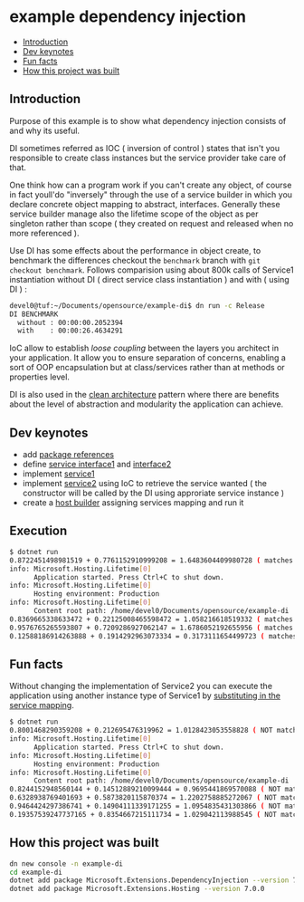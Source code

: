 # example dependency injection

<!-- TOC -->
* [Introduction](#introduction)
* [Dev keynotes](#dev-keynotes)
* [Fun facts](#fun-facts)
* [How this project was built](#how-this-project-was-built)
<!-- TOCEND -->

## Introduction

Purpose of this example is to show what dependency injection consists of and why its useful.

DI sometimes referred as IOC ( inversion of control ) states that isn't you responsible to create class instances but the service provider take care of that.

One think how can a program work if you can't create any object, of course in fact youll'do "inversely" through the use of a service builder in which you declare concrete object mapping to abstract, interfaces. Generally these service builder manage also the lifetime scope of the object as per singleton rather than scope ( they created on request and released when no more referenced ).

Use DI has some effects about the performance in object create, to benchmark the differences checkout the `benchmark` branch with `git checkout benchmark`. Follows comparision using about 800k calls of Service1 instantiation without DI ( direct service class instantiation ) and with ( using DI ) :

```sh
devel0@tuf:~/Documents/opensource/example-di$ dn run -c Release
DI BENCHMARK
  without : 00:00:00.2052394
  with    : 00:00:26.4634291
```

IoC allow to establish *loose coupling* between the layers you architect in your application. It allow you to ensure separation of concerns, enabling a sort of OOP encapsulation but at class/services rather than at methods or properties level.

DI is also used in the [clean architecture][1] pattern where there are benefits about the level of abstraction and modularity the application can achieve.

[1]: https://yoan-thirion.gitbook.io/knowledge-base/software-craftsmanship/code-katas/clean-architecture

## Dev keynotes

- add [package references][2]
- define [service interface1][3] and [interface2][4]
- implement [service1][5]
- implement [service2][6] using IoC to retrieve the service wanted ( the constructor will be called by the DI using approriate service instance )
- create a [host builder][7] assigning services mapping and run it

[2]: https://github.com/devel0/example-dependency-injection/blob/02038d482563e8944ee163a78007c99c20536e3a/example-di.csproj#L12-L13
[3]: https://github.com/devel0/example-dependency-injection/blob/02038d482563e8944ee163a78007c99c20536e3a/Service1/IService1.cs#L3
[4]: https://github.com/devel0/example-dependency-injection/blob/02038d482563e8944ee163a78007c99c20536e3a/Service2/IService2.cs#L3
[5]: https://github.com/devel0/example-dependency-injection/blob/02038d482563e8944ee163a78007c99c20536e3a/Service1/Service1.cs#L6
[6]: https://github.com/devel0/example-dependency-injection/blob/02038d482563e8944ee163a78007c99c20536e3a/Service2/Service2.cs#L6-L8
[7]: https://github.com/devel0/example-dependency-injection/blob/02038d482563e8944ee163a78007c99c20536e3a/Program.cs#L5-L16

## Execution

```sh
$ dotnet run
0.8722451498981519 + 0.7761152910999208 = 1.6483604409980728 ( matches )
info: Microsoft.Hosting.Lifetime[0]
      Application started. Press Ctrl+C to shut down.
info: Microsoft.Hosting.Lifetime[0]
      Hosting environment: Production
info: Microsoft.Hosting.Lifetime[0]
      Content root path: /home/devel0/Documents/opensource/example-di
0.8369665338633472 + 0.22125008465598472 = 1.058216618519332 ( matches )
0.9576765265593807 + 0.7209286927062147 = 1.6786052192655956 ( matches )
0.12588186914263888 + 0.1914292963073334 = 0.3173111654499723 ( matches )
```

## Fun facts

Without changing the implementation of Service2 you can execute the application using another instance type of Service1 by [substituting in the service mapping][8].

[8]: https://github.com/devel0/example-dependency-injection/blob/02038d482563e8944ee163a78007c99c20536e3a/Program.cs#L10

```sh
$ dotnet run
0.8001468290359208 + 0.212695476319962 = 1.0128423053558828 ( NOT matches )
info: Microsoft.Hosting.Lifetime[0]
      Application started. Press Ctrl+C to shut down.
info: Microsoft.Hosting.Lifetime[0]
      Hosting environment: Production
info: Microsoft.Hosting.Lifetime[0]
      Content root path: /home/devel0/Documents/opensource/example-di
0.8244152948560144 + 0.14512889210099444 = 0.9695441869570088 ( NOT matches )
0.6328938769401693 + 0.5873820115870374 = 1.2202758885272067 ( NOT matches )
0.9464424297386741 + 0.14904111339171255 = 1.0954835431303866 ( NOT matches )
0.19357539247737165 + 0.8354667215111734 = 1.029042113988545 ( NOT matches )
```

## How this project was built

```sh
dn new console -n example-di
cd example-di
dotnet add package Microsoft.Extensions.DependencyInjection --version 7.0.0
dotnet add package Microsoft.Extensions.Hosting --version 7.0.0
```
